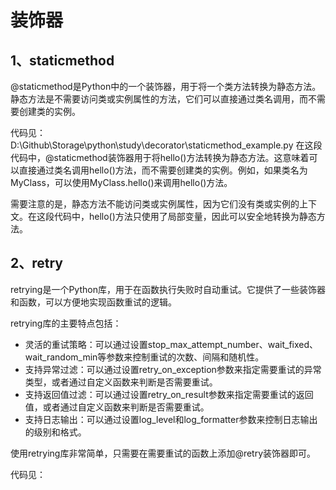 # 装饰器

## 1、staticmethod
@staticmethod是Python中的一个装饰器，用于将一个类方法转换为静态方法。静态方法是不需要访问类或实例属性的方法，它们可以直接通过类名调用，而不需要创建类的实例。

代码见：D:\Github\Storage\python\study\decorator\staticmethod_example.py
在这段代码中，@staticmethod装饰器用于将hello()方法转换为静态方法。这意味着可以直接通过类名调用hello()方法，而不需要创建类的实例。例如，如果类名为MyClass，可以使用MyClass.hello()来调用hello()方法。

需要注意的是，静态方法不能访问类或实例属性，因为它们没有类或实例的上下文。在这段代码中，hello()方法只使用了局部变量，因此可以安全地转换为静态方法。

## 2、retry
retrying是一个Python库，用于在函数执行失败时自动重试。它提供了一些装饰器和函数，可以方便地实现函数重试的逻辑。

retrying库的主要特点包括：
- 灵活的重试策略：可以通过设置stop_max_attempt_number、wait_fixed、wait_random_min等参数来控制重试的次数、间隔和随机性。
- 支持异常过滤：可以通过设置retry_on_exception参数来指定需要重试的异常类型，或者通过自定义函数来判断是否需要重试。
- 支持返回值过滤：可以通过设置retry_on_result参数来指定需要重试的返回值，或者通过自定义函数来判断是否需要重试。
- 支持日志输出：可以通过设置log_level和log_formatter参数来控制日志输出的级别和格式。

使用retrying库非常简单，只需要在需要重试的函数上添加@retry装饰器即可。

代码见：